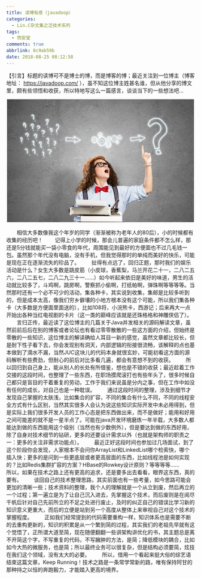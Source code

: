 ```yaml
---
title: 读博有感（javadoop）
categories:
  - Lin.C杂文集之泛技术系列
tags:
  - 而安堂
comments: true
abbrlink: 8c9ab59b
date: 2018-08-25 08:12:58
---
```

【引言】标题的读博可不是博士的博，而是博客的博；最近关注到一位博主（博客地址： https://javadoop.com/ ），虽不知这位博主姓甚名谁，但从他分享的博文里，颇有些领悟和收获，所以特地写这么一篇感言，谈谈当下的一些想法吧...
<div align=center><img src="https://github.com/ttfisher/images/raw/master/public/000022.jpg" width="500"/></div>
<!-- more -->

&emsp;&emsp;相信大多数像我这个年岁的同学（渐渐被称为老年人的80后），小的时候都有收集的经历吧！
&emsp;&emsp;记得上小学的时候，那会儿普遍的家庭条件都不怎么样，那还是5分钱就能买一袋小零食的年代，周围能见到最好的方便面也不过几毛钱一包。虽然那个年代没有电脑，没有手机，但我觉得那时的单纯而美好的快乐，可能是现在正在逐渐流失的珍品了。
&emsp;&emsp;扯得有点远了，回归正题，那时我们的娱乐活动是什么？女生大多数是跳皮筋（小皮球，香蕉梨，马兰开花二十一，二八二五六，二八二五七，二八二九三十一......）如今听起来依旧是美好的味道，男生的活动就比较多了，斗鸡啊，跳房啊，警察抓小偷啊，打纸帕啊，弹珠啊等等等等。当然那时还有一个必不可少的活动，集各种卡，其实说到收集，集邮是比较多听到的，但是成本太高，像我们穷乡僻壤的小地方根本没有这个可能，所以我们集各种卡（大多数是方便面里面送的），比如108将，小浣熊卡，西游记；后来再大一点开始出各种当红电视剧的卡片（这一类的巅峰应该就是还珠格格和神雕侠侣了）。
&emsp;&emsp;言归正传，最近读了这位博主的几篇关于Java并发相关的源码解读文章，虽然前前后后在别的博客或者论坛也有看过零零散散的一些这方面的介绍，但始终是零散的一些知识，这位博主的解读确给人耳目一新的感觉，虽然文章都比较长，但是耐下性子看下去，你会发现别有洞天，内部逻辑的衔接很流畅，该解释的点也基本做到了滴水不漏，当然JUC这块儿的代码本身就很玄妙，可能初看这方面的源码解析有些费劲，但耐心的前后对比多看几遍，都会有意想不到的收获。
&emsp;&emsp;所以回归到自己身上，能从别人的长处有所借鉴，想也是不错的收获；最近趁着工作交接的这段时间，也整理了一些东西，在职场摸爬滚打也有些年头了，很多时候自己都只是盲目的干着重复的劳动，工作于我们来说虽是分内之事，但在工作中如没有任何的成长，对自己也是一种耽误。
&emsp;&emsp;通过这段时间的整理，涉及到细节才发现自己掌握的太肤浅，比如集合的扩容，不同的集合有什么不同，不同的线程安全方式有什么区别，当然其实很多人会认为说这些知识实际开发中未必用得到，但是实际上我们很多开发人员的工作心态是把东西做出来，而不是做好；能用和好用之间可能差的就不是一星半点了。可能在java开发环境磨炼一年半载，大多数人都能达到做的东西能用这个级别（当然也有少数例外），但是要达到做的东西好用，除了自身对技术细节的钻研，更多的还要设计需求以外（也就是架构师的职责之一：更多的关注非需求功能点）。
&emsp;&emsp;最近正好这段时间也参加过几场面试，到了这个阶段你会发现，人家根本不会问你ArrayList和LinkedList哪个检索快，哪个插入快；更多的是问到一些更底层或者更高层面的东西，比如线程池是如何实现的？比如Redis集群扩容的方案？HBase的Rowkey设计原则？等等等等......
&emsp;&emsp;所以，如果在技术之路上还有更高的追求，还是要多出去看看，眼界这东西，真的要有。
&emsp;&emsp;谈回自己的技术整理思路，其实前面也有一些考量，如今思路可能会更加的清晰一些；技术资料的整理，我个人的理解就是一个从立到废，然后再立的一个过程；第一遍立是为了让自己沉入进去，先掌握这个技术，而后废则是在阅尽千帆后针对自己先前所立的不足之处进行废止，及时的纠正自己的错误比学习新的知识意义更重大，而后的立便是站到另一个高度从整体上来审视自己对这个技术的掌握程度。
&emsp;&emsp;正如我们经常提到的代码需要重构一样，知识体系也是需要不断的去重构更新的，知识的积累是从一个繁到简的过程，其实我们的老祖先早就有这个觉悟了，正所谓大道至简，现在随便翻翻一些讲架构讲优化的书，其主题总是离不开简这个字，不写重复的代码，不写臃肿的方法，是简；降低模块的耦合，比如如今大热的微服务，也是简；所以最终业务可以很复杂，但是结构必须要简，炫技在我们这个领域，没有太大的必要。
&emsp;&emsp;所以，借用一个看起来挺大俗的综艺语结束这篇文章，Keep Running！技术之路是一条常学常新的路，唯有保持阿甘的那种持之以恒的奔跑毅力，才能踏入更高的境界。